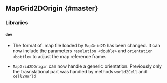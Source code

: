 MapGrid2DOrigin {#master}
---------------

### Libraries

#### `dev`

* The format of .map file loaded by `MapGrid2D` has been changed. It can now include the parameters `resolution <double>` and 
  `orientation <bottle>` to adjust the map reference frame.
  
* `MapGrid2DOrigin` can now handle a generic orientation. Previously only the trasnslational part was handled by methods `world2Cell` and `cell2World`
